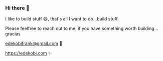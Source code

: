 ### Hi there 👋

I like to build stuff 😄, that's all I want to do...build stuff.

Please feelfree to reach out to me, if you have something worth building... gracias

edekobifrank@gmail.com 💬

https://edekobi.com ✨
<!--
**qobitech/qobitech** is a ✨ _special_ ✨ repository because its `README.md` (this file) appears on your GitHub profile.

Here are some ideas to get you started:

- 🔭 I’m currently working on ...
- 🌱 I’m currently learning ...
- 👯 I’m looking to collaborate on ...
- 🤔 I’m looking for help with ...
- 💬 Ask me about ...
- 📫 How to reach me: ...
- 😄 Pronouns: ...
- ⚡ Fun fact: ...
-->
